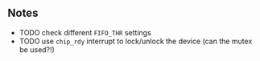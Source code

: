## Notes

* TODO check different `FIFO_THR` settings
* TODO use `chip_rdy` interrupt to lock/unlock the device (can the mutex be used?!)
